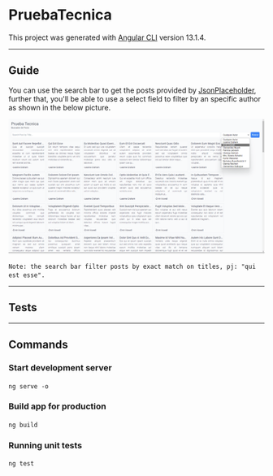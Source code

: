 # PruebaTecnica

This project was generated with [Angular CLI](https://github.com/angular/angular-cli) version 13.1.4.

---

## Guide

You can use the search bar to get the posts provided by [JsonPlaceholder](https://jsonplaceholder.typicode.com/), further that, you'll be able to use a select field to filter by an specific author as shown in the below picture.

![alt example](https://raw.githubusercontent.com/Daniel324a/prueba-tecnica/main/repoResources/img.png)

`Note: the search bar filter posts by exact match on titles, pj: "qui est esse".`

---

## Tests

---

## Commands

### Start development server

`ng serve -o`

### Build app for production

`ng build`

### Running unit tests

`ng test`
